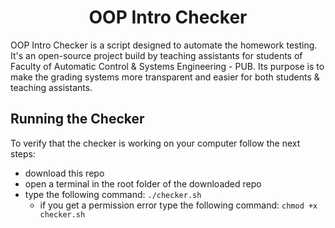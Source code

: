 <h1 align="center">
  OOP Intro Checker  
</h1>

OOP Intro Checker is a script designed to automate the homework testing. It's an open-source project build by teaching assistants for students of Faculty of Automatic Control & Systems Engineering - PUB. Its purpose is to make the grading systems more transparent and easier for both students & teaching assistants.


## Running the Checker
To verify that the checker is working on your computer follow the next steps:
  - download this repo
  - open a terminal in the root folder of the downloaded repo
  - type the following command: ```./checker.sh```
    - if you get a permission error type the following command: ```chmod +x checker.sh```
